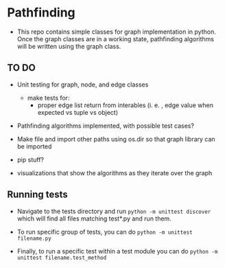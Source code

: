 # Pathfinding

- This repo contains simple classes for graph implementation in python. Once the graph classes are in a working state, pathfinding algorithms will be written using the graph class.

## TO DO

- Unit testing for graph, node, and edge classes

	- make tests for:
		- proper edge list return from interables (i. e. , edge value when expected vs tuple vs object)

- Pathfinding algorithms implemented, with possible test cases?
- Make file and import other paths using os.dir so that graph library can be imported
- pip stuff?
- visualizations that show the algorithms as they iterate over the graph

## Running tests

- Navigate to the tests directory and run `python -m unittest discover` which will find all files matching test*.py and run them.

- To run specific group of tests, you can do `python -m unittest filename.py`

- Finally, to run a specific test within a test module you can do `python -m unittest filename.test_method`

